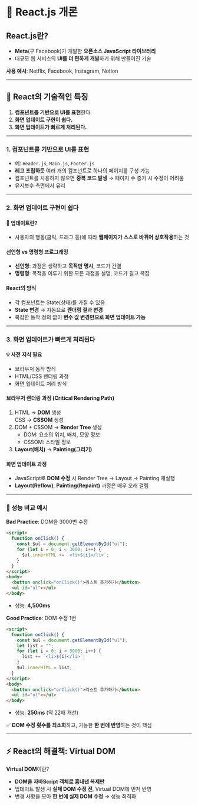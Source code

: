 # 📘 React.js 개론

## React.js란?
- **Meta**(구 Facebook)가 개발한 **오픈소스 JavaScript 라이브러리**
- 대규모 웹 서비스의 **UI를 더 편하게 개발**하기 위해 만들어진 기술

**사용 예시**: Netflix, Facebook, Instagram, Notion

---

## 🔹 React의 기술적인 특징
1. **컴포넌트를 기반으로 UI를 표현**한다.
2. **화면 업데이트 구현이 쉽다.**
3. **화면 업데이트가 빠르게 처리된다.**

---

### 1. 컴포넌트를 기반으로 UI를 표현
- 예: `Header.js`, `Main.js`, `Footer.js`
- **레고 조립하듯** 여러 개의 컴포넌트로 하나의 페이지를 구성 가능
- 컴포넌트를 사용하지 않으면 **중복 코드 발생** → 페이지 수 증가 시 수정이 어려움
- 유지보수 측면에서 유리

---

### 2. 화면 업데이트 구현이 쉽다

#### 📌 업데이트란?
- 사용자의 행동(클릭, 드래그 등)에 따라 **웹페이지가 스스로 바뀌어 상호작용**하는 것

#### 선언형 vs 명령형 프로그래밍
- **선언형**: 과정은 생략하고 **목적만 명시**, 코드가 간결
- **명령형**: 목적을 이루기 위한 모든 과정을 설명, 코드가 길고 복잡

#### React의 방식
- 각 컴포넌트는 State(상태)를 가질 수 있음
- **State 변경** → 자동으로 **렌더링 결과 변경**
- 복잡한 동작 정의 없이 **변수 값 변경만으로 화면 업데이트 가능**

---

### 3. 화면 업데이트가 빠르게 처리된다

#### 💡 사전 지식 필요
- 브라우저 동작 방식
- HTML/CSS 렌더링 과정
- 화면 업데이트 처리 방식

#### 브라우저 렌더링 과정 (Critical Rendering Path)
1. HTML → **DOM** 생성  
   CSS → **CSSOM** 생성
2. DOM + CSSOM → **Render Tree** 생성  
   - DOM: 요소의 위치, 배치, 모양 정보  
   - CSSOM: 스타일 정보
3. **Layout(배치)** → **Painting(그리기)**

#### 화면 업데이트 과정
- JavaScript로 **DOM 수정** 시 Render Tree → Layout → Painting 재실행
- **Layout(Reflow)**, **Painting(Repaint)** 과정은 매우 오래 걸림

---

### 🚨 성능 비교 예시

**Bad Practice**: DOM을 3000번 수정
```html
<script>
  function onClick() {
    const $ul = document.getElementById("ul");
    for (let i = 0; i < 3000; i++) {
      $ul.innerHTML += `<li>${i}</li>`;
    }
  }
</script>
<body>
  <button onclick="onClick()">리스트 추가하기</button>
  <ul id="ul"></ul>
</body>
```
- 성능: **4,500ms**

**Good Practice**: DOM 수정 1번
```html
<script>
  function onClick() {
    const $ul = document.getElementById("ul");
    let list = "";
    for (let i = 0; i < 3000; i++) {
      list += `<li>${i}</li>`;
    }
    $ul.innerHTML = list;
  }
</script>
<body>
  <button onclick="onClick()">리스트 추가하기</button>
  <ul id="ul"></ul>
</body>
```
- 성능: **250ms** (약 22배 개선)

✅ **DOM 수정 횟수를 최소화**하고, 가능한 **한 번에 반영**하는 것이 핵심

---

## ⚡ React의 해결책: Virtual DOM

**Virtual DOM**이란?
- **DOM을 자바Script 객체로 흉내낸 복제판**
- 업데이트 발생 시 **실제 DOM 수정 전**, Virtual DOM에 먼저 반영
- 변경 사항을 모아 **한 번에 실제 DOM 수정** → 성능 최적화
